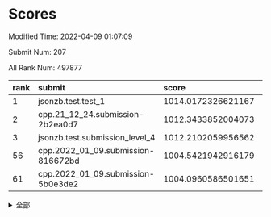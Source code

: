 # Scores

Modified Time: 2022-04-09 01:07:09

Submit Num: 207

All Rank Num: 497877

| rank |               submit               |       score        |       sigma        | pk_num |
| :--- | :--------------------------------- | :----------------- | :----------------- | :----- |
| 1    | jsonzb.test.test_1                 | 1014.0172326621167 | 0.8528787362634253 | 9621   |
| 2    | cpp.21_12_24.submission-2b2ea0d7   | 1012.3433852004073 | 0.7980378841661067 | 9622   |
| 3    | jsonzb.test.submission_level_4     | 1012.2102059956562 | 0.7857664933209711 | 9621   |
| 56   | cpp.2022_01_09.submission-816672bd | 1004.5421942916179 | 0.7276019322298619 | 9621   |
| 61   | cpp.2022_01_09.submission-5b0e3de2 | 1004.0960586501651 | 0.7258850676903478 | 9620   |


<details>
<summary>全部</summary>

| rank |                 submit                 |       score        |       sigma        | pk_num |
| :--- | :------------------------------------- | :----------------- | :----------------- | :----- |
| 1    | jsonzb.test.test_1                     | 1014.0172326621167 | 0.8528787362634253 | 9621   |
| 2    | cpp.21_12_24.submission-2b2ea0d7       | 1012.3433852004073 | 0.7980378841661067 | 9622   |
| 3    | jsonzb.test.submission_level_4         | 1012.2102059956562 | 0.7857664933209711 | 9621   |
| 4    | gobigger.level_3.submission_level_3_27 | 1011.797837270265  | 0.7643203719012193 | 9621   |
| 5    | gobigger.level_3.submission_level_3_36 | 1011.399045134407  | 0.7876028576562949 | 9618   |
| 6    | gobigger.level_3.submission_level_3_29 | 1011.122549662696  | 0.762835560328542  | 9623   |
| 7    | gobigger.level_3.submission_level_3_46 | 1010.8007288106411 | 0.7766603238427131 | 9621   |
| 8    | gobigger.level_3.submission_level_3_47 | 1010.747181558957  | 0.7812271746681938 | 9617   |
| 9    | gobigger.level_3.submission_level_3_44 | 1010.6992498485943 | 0.7680852589535445 | 9624   |
| 10   | gobigger.level_3.submission_level_3_37 | 1010.6510070439276 | 0.7782507744463689 | 9622   |
| 11   | gobigger.level_3.submission_level_3_30 | 1010.6502331840221 | 0.7534875034370192 | 9621   |
| 12   | gobigger.level_3.submission_level_3_41 | 1010.6336981694308 | 0.7479431000831545 | 9622   |
| 13   | gobigger.level_3.submission_level_3_45 | 1010.5852883118591 | 0.7434660449795197 | 9620   |
| 14   | gobigger.level_3.submission_level_3_3  | 1010.5697090838963 | 0.7538457300204414 | 9622   |
| 15   | gobigger.level_3.submission_level_3_1  | 1010.5241057544459 | 0.7874145457929794 | 9626   |
| 16   | gobigger.level_3.submission_level_3_49 | 1010.4559597371073 | 0.746889921752933  | 9625   |
| 17   | gobigger.level_3.submission_level_3_42 | 1010.4472025155728 | 0.7558411535108882 | 9624   |
| 18   | gobigger.level_3.submission_level_3_9  | 1010.4205168122529 | 0.7587073366456644 | 9617   |
| 19   | gobigger.level_3.submission_level_3_2  | 1010.4075306285696 | 0.7628099186081438 | 9619   |
| 20   | gobigger.level_3.submission_level_3_34 | 1010.3703021316827 | 0.7607653123436446 | 9621   |
| 21   | gobigger.level_3.submission_level_3_19 | 1010.3550627214914 | 0.7702980111232312 | 9618   |
| 22   | gobigger.level_3.submission_level_3_16 | 1010.2994487624741 | 0.780165146679572  | 9620   |
| 23   | gobigger.level_3.submission_level_3_5  | 1010.2943939173222 | 0.767900501209629  | 9618   |
| 24   | gobigger.level_3.submission_level_3_10 | 1010.0821714707288 | 0.7526196222657271 | 9626   |
| 25   | gobigger.level_3.submission_level_3_15 | 1010.0389506244    | 0.7712111248763452 | 9624   |
| 26   | gobigger.level_3.submission_level_3_12 | 1010.0266900205088 | 0.7747507490035603 | 9616   |
| 27   | gobigger.level_3.submission_level_3_23 | 1010.0232960547032 | 0.758243666087712  | 9619   |
| 28   | gobigger.level_3.submission_level_3_43 | 1010.0209378223684 | 0.744252521490154  | 9622   |
| 29   | gobigger.level_3.submission_level_3_26 | 1009.8985436663847 | 0.762340854278801  | 9624   |
| 30   | gobigger.level_3.submission_level_3_14 | 1009.8040052010234 | 0.7561911636297998 | 9618   |
| 31   | gobigger.level_3.submission_level_3_35 | 1009.6950111646614 | 0.7592339450263537 | 9618   |
| 32   | gobigger.level_3.submission_level_3_11 | 1009.6528913603262 | 0.7580238209849156 | 9617   |
| 33   | gobigger.level_3.submission_level_3_8  | 1009.6399861656206 | 0.7511806160926537 | 9627   |
| 34   | gobigger.level_3.submission_level_3_17 | 1009.5934572048607 | 0.7481623779558246 | 9622   |
| 35   | gobigger.level_3.submission_level_3_33 | 1009.5625102289313 | 0.7604304622650555 | 9618   |
| 36   | gobigger.level_3.submission_level_3_18 | 1009.4846503150482 | 0.7623254433430203 | 9619   |
| 37   | gobigger.level_3.submission_level_3_7  | 1009.4808805311662 | 0.7532231276779319 | 9623   |
| 38   | gobigger.level_3.submission_level_3_6  | 1009.4780103570756 | 0.7558051969651981 | 9624   |
| 39   | gobigger.level_3.submission_level_3_28 | 1009.4503340177612 | 0.7496597551551892 | 9618   |
| 40   | gobigger.level_3.submission_level_3_40 | 1009.2783269597984 | 0.7639893272136865 | 9622   |
| 41   | gobigger.level_3.submission_level_3_25 | 1009.2600021569857 | 0.7523959856440915 | 9622   |
| 42   | gobigger.level_3.submission_level_3_13 | 1009.2439383231031 | 0.7490612837883429 | 9624   |
| 43   | gobigger.level_3.submission_level_3_22 | 1009.2096581943564 | 0.7406933677276166 | 9619   |
| 44   | gobigger.level_3.submission_level_3_32 | 1009.1749447553703 | 0.7296319274460569 | 9624   |
| 45   | gobigger.level_3.submission_level_3_21 | 1009.1601555534485 | 0.7306097092479333 | 9622   |
| 46   | gobigger.level_3.submission_level_3_38 | 1009.0706663609976 | 0.7702272500407193 | 9622   |
| 47   | gobigger.level_3.submission_level_3_4  | 1009.0621056274397 | 0.7605441163540038 | 9622   |
| 48   | gobigger.level_3.submission_level_3_48 | 1009.0305342468989 | 0.7318698535945043 | 9620   |
| 49   | gobigger.level_3.submission_level_3_39 | 1009.0081423234539 | 0.7576660390451782 | 9624   |
| 50   | gobigger.level_3.submission_level_3_20 | 1008.9408048646726 | 0.7383790440446553 | 9618   |
| 51   | gobigger.level_3.submission_level_3_24 | 1008.9376472969194 | 0.7451384751910901 | 9623   |
| 52   | gobigger.level_3.submission_level_3_0  | 1008.3994210662506 | 0.7373185854911214 | 9623   |
| 53   | gobigger.level_3.submission_level_3_31 | 1008.1526800180267 | 0.7598812093033842 | 9625   |
| 54   | gobigger.level_1.submission_level_1_22 | 1004.7207272044121 | 0.7259935373986129 | 9620   |
| 55   | gobigger.level_1.submission_level_1_47 | 1004.6462026751587 | 0.729197546435952  | 9621   |
| 56   | cpp.2022_01_09.submission-816672bd     | 1004.5421942916179 | 0.7276019322298619 | 9621   |
| 57   | gobigger.level_1.submission_level_1_17 | 1004.5188477381593 | 0.708729109938047  | 9620   |
| 58   | gobigger.level_1.submission_level_1_19 | 1004.2292903580957 | 0.7075773436236165 | 9626   |
| 59   | gobigger.level_1.submission_level_1_38 | 1004.2163295790517 | 0.7137177071938965 | 9622   |
| 60   | gobigger.level_1.submission_level_1_31 | 1004.1226136495262 | 0.7166190877787932 | 9619   |
| 61   | cpp.2022_01_09.submission-5b0e3de2     | 1004.0960586501651 | 0.7258850676903478 | 9620   |
| 62   | gobigger.level_1.submission_level_1_4  | 1004.0074238073498 | 0.7163372815579484 | 9620   |
| 63   | gobigger.level_1.submission_level_1_15 | 1003.8770222952896 | 0.7128082872598027 | 9618   |
| 64   | gobigger.level_1.submission_level_1_32 | 1003.8260358476485 | 0.7210935048828967 | 9618   |
| 65   | gobigger.level_1.submission_level_1_28 | 1003.8130556327468 | 0.7244375644658456 | 9625   |
| 66   | gobigger.level_1.submission_level_1_2  | 1003.7905370905673 | 0.7375158849131752 | 9621   |
| 67   | gobigger.level_1.submission_level_1_11 | 1003.7705593440429 | 0.7181938310848748 | 9620   |
| 68   | gobigger.level_1.submission_level_1_37 | 1003.7683379140481 | 0.7145730603606405 | 9625   |
| 69   | gobigger.level_1.submission_level_1_0  | 1003.7648094713561 | 0.7234568907025567 | 9622   |
| 70   | gobigger.level_1.submission_level_1_45 | 1003.7526721738656 | 0.7184389986120803 | 9617   |
| 71   | gobigger.level_1.submission_level_1_10 | 1003.6871440901491 | 0.7076370174687492 | 9622   |
| 72   | gobigger.level_1.submission_level_1_35 | 1003.6248129973371 | 0.7214680621237746 | 9625   |
| 73   | gobigger.level_1.submission_level_1_29 | 1003.6121223881362 | 0.72039755674687   | 9620   |
| 74   | gobigger.level_1.submission_level_1_34 | 1003.5268239800689 | 0.702326420108287  | 9623   |
| 75   | gobigger.level_1.submission_level_1_41 | 1003.525521269308  | 0.71668165096643   | 9621   |
| 76   | gobigger.level_1.submission_level_1_40 | 1003.5021831606374 | 0.7239222770835234 | 9619   |
| 77   | gobigger.level_1.submission_level_1_46 | 1003.4819758325489 | 0.7146563313230024 | 9623   |
| 78   | gobigger.level_1.submission_level_1_49 | 1003.4223921253068 | 0.7198858498178796 | 9611   |
| 79   | gobigger.level_1.submission_level_1_39 | 1003.4149653444808 | 0.7051330692000587 | 9623   |
| 80   | gobigger.level_1.submission_level_1_9  | 1003.4127157888221 | 0.7133922917290664 | 9615   |
| 81   | gobigger.level_1.submission_level_1_16 | 1003.3756788086083 | 0.7135351253466748 | 9621   |
| 82   | gobigger.level_1.submission_level_1_23 | 1003.3206433213111 | 0.7203739858646087 | 9622   |
| 83   | gobigger.level_1.submission_level_1_7  | 1003.3173553137664 | 0.7189387333423759 | 9616   |
| 84   | gobigger.level_1.submission_level_1_8  | 1003.3167084684889 | 0.7123175922508236 | 9620   |
| 85   | gobigger.level_1.submission_level_1_30 | 1003.3144717908535 | 0.7160511383010215 | 9624   |
| 86   | gobigger.level_1.submission_level_1_1  | 1003.220461880686  | 0.7147383141776914 | 9621   |
| 87   | gobigger.level_1.submission_level_1_12 | 1003.121908349565  | 0.714093839223637  | 9620   |
| 88   | gobigger.level_1.submission_level_1_25 | 1003.11778195703   | 0.7093949156819811 | 9619   |
| 89   | gobigger.level_1.submission_level_1_48 | 1002.9397579324243 | 0.7175435650731858 | 9621   |
| 90   | gobigger.level_1.submission_level_1_14 | 1002.855028128267  | 0.71469111339134   | 9619   |
| 91   | gobigger.level_1.submission_level_1_36 | 1002.8372741426723 | 0.7128030688449523 | 9620   |
| 92   | gobigger.level_1.submission_level_1_20 | 1002.8275970218406 | 0.7271929774741884 | 9621   |
| 93   | gobigger.level_1.submission_level_1_42 | 1002.7930239896091 | 0.7085535074994889 | 9618   |
| 94   | gobigger.level_1.submission_level_1_6  | 1002.7881248219885 | 0.7074216801074359 | 9621   |
| 95   | gobigger.level_1.submission_level_1_26 | 1002.7312089545395 | 0.7042459355762632 | 9626   |
| 96   | gobigger.level_1.submission_level_1_44 | 1002.5002607555747 | 0.7151994557717709 | 9621   |
| 97   | gobigger.level_1.submission_level_1_27 | 1002.492768608926  | 0.7180337964469463 | 9618   |
| 98   | gobigger.level_1.submission_level_1_43 | 1002.4734815406154 | 0.7090882312380145 | 9618   |
| 99   | gobigger.level_1.submission_level_1_33 | 1002.4481519852388 | 0.712385958397128  | 9619   |
| 100  | gobigger.level_1.submission_level_1_3  | 1002.3067279827332 | 0.702035696310868  | 9620   |
| 101  | gobigger.level_1.submission_level_1_21 | 1002.2630687628173 | 0.7144831565834605 | 9623   |
| 102  | gobigger.level_1.submission_level_1_18 | 1002.2530574656174 | 0.7093056539738437 | 9615   |
| 103  | gobigger.level_1.submission_level_1_5  | 1002.1148212631296 | 0.7112787650863703 | 9623   |
| 104  | gobigger.level_1.submission_level_1_13 | 1001.8918135820452 | 0.7166199191978835 | 9618   |
| 105  | gobigger.level_1.submission_level_1_24 | 1001.4131925860423 | 0.7180617244198841 | 9613   |
| 106  | gobigger.random.submission_random_32   | 997.1068450200308  | 0.704627293148581  | 9624   |
| 107  | gobigger.random.submission_random_26   | 996.9948054068841  | 0.6896201249862813 | 9624   |
| 108  | gobigger.random.submission_random_35   | 996.9816987564029  | 0.7125412276995836 | 9617   |
| 109  | gobigger.random.submission_random_42   | 996.9660030336363  | 0.7113830958281376 | 9623   |
| 110  | gobigger.random.submission_random_17   | 996.9524441456036  | 0.7039954844935524 | 9622   |
| 111  | gobigger.random.submission_random_47   | 996.9479650658948  | 0.7007518740764286 | 9621   |
| 112  | gobigger.random.submission_random_22   | 996.916382521409   | 0.7093353409851778 | 9619   |
| 113  | gobigger.random.submission_random_34   | 996.8728306209249  | 0.7049834600092842 | 9625   |
| 114  | gobigger.random.submission_random_3    | 996.8435887200154  | 0.7180143013351252 | 9621   |
| 115  | gobigger.random.submission_random_4    | 996.7829050822411  | 0.7080454743640373 | 9619   |
| 116  | gobigger.random.submission_random_31   | 996.7460694818749  | 0.7341278793350356 | 9620   |
| 117  | gobigger.random.submission_random_10   | 996.6165454982765  | 0.7059713981660817 | 9623   |
| 118  | gobigger.random.submission_random_13   | 996.596248375227   | 0.7124958880209742 | 9620   |
| 119  | gobigger.random.submission_random_1    | 996.5548363946194  | 0.69997887084532   | 9626   |
| 120  | gobigger.random.submission_random_46   | 996.5468742718837  | 0.7117499968720834 | 9622   |
| 121  | gobigger.random.submission_random_14   | 996.5073828336964  | 0.7089816203067204 | 9618   |
| 122  | gobigger.random.submission_random_49   | 996.3983437947867  | 0.7167730941435644 | 9618   |
| 123  | gobigger.random.submission_random_25   | 996.3782981754312  | 0.7142592643799929 | 9622   |
| 124  | gobigger.random.submission_random_23   | 996.3428252972827  | 0.7005264812678607 | 9620   |
| 125  | gobigger.random.submission_random_28   | 996.2199859031302  | 0.7092354677050042 | 9623   |
| 126  | gobigger.random.submission_random_39   | 996.2109871954491  | 0.7253256640552824 | 9617   |
| 127  | gobigger.random.submission_random_37   | 996.1947839213365  | 0.7184580244741933 | 9625   |
| 128  | gobigger.random.submission_random_41   | 996.1829513504057  | 0.7008393177446132 | 9619   |
| 129  | gobigger.random.submission_random_29   | 996.1776693543469  | 0.7026690513187592 | 9621   |
| 130  | gobigger.random.submission_random_44   | 996.1561425351844  | 0.7087240823260148 | 9617   |
| 131  | gobigger.random.submission_random_8    | 996.0694706127979  | 0.7169149953157755 | 9618   |
| 132  | gobigger.random.submission_random_30   | 996.0510631613165  | 0.716600719440342  | 9622   |
| 133  | gobigger.random.submission_random_9    | 996.0404678228199  | 0.7231654233185317 | 9620   |
| 134  | gobigger.random.submission_random_11   | 996.0378845994991  | 0.719180447447002  | 9622   |
| 135  | gobigger.random.submission_random_43   | 995.9467770271684  | 0.7110807624962702 | 9619   |
| 136  | gobigger.random.submission_random_40   | 995.9462506800404  | 0.7103480797493512 | 9618   |
| 137  | gobigger.random.submission_random_48   | 995.9134057900394  | 0.7003358030567346 | 9623   |
| 138  | gobigger.random.submission_random_2    | 995.8348314207583  | 0.7053492137407585 | 9617   |
| 139  | gobigger.random.submission_random_7    | 995.8209117598981  | 0.7209644412809726 | 9621   |
| 140  | gobigger.random.submission_random_15   | 995.7566240708379  | 0.7080598637374714 | 9620   |
| 141  | gobigger.random.submission_random_5    | 995.6553806090172  | 0.7029244888881354 | 9619   |
| 142  | gobigger.random.submission_random_6    | 995.5504025706326  | 0.7039440937693278 | 9620   |
| 143  | gobigger.random.submission_random_0    | 995.5158011201968  | 0.7047087540233139 | 9619   |
| 144  | gobigger.random.submission_random_20   | 995.4145398255939  | 0.7129080753865401 | 9622   |
| 145  | gobigger.random.submission_random_16   | 995.3784596093031  | 0.698132022466745  | 9624   |
| 146  | gobigger.random.submission_random_36   | 995.3439792457626  | 0.7107613092056031 | 9619   |
| 147  | gobigger.random.submission_random_18   | 995.3335780424243  | 0.7054517621963642 | 9619   |
| 148  | gobigger.random.submission_random_38   | 995.2679248686944  | 0.7120267221770901 | 9622   |
| 149  | gobigger.random.submission_random_12   | 995.1852030679325  | 0.721169305108256  | 9619   |
| 150  | gobigger.random.submission_random_27   | 995.1417403607995  | 0.7127976542771448 | 9620   |
| 151  | gobigger.random.submission_random_19   | 995.1220404730533  | 0.7091518196071058 | 9623   |
| 152  | gobigger.random.submission_random_24   | 995.1220073421298  | 0.7106120961954229 | 9618   |
| 153  | gobigger.random.submission_random_33   | 995.0439829487806  | 0.7137565848950944 | 9621   |
| 154  | gobigger.random.submission_random_45   | 994.8799500522457  | 0.7110292068745023 | 9623   |
| 155  | gobigger.level_2.submission_level_2_3  | 994.877273291891   | 0.7259178281055823 | 9621   |
| 156  | gobigger.random.submission_random_21   | 994.7929629404182  | 0.722910705785119  | 9627   |
| 157  | gobigger.level_2.submission_level_2_16 | 994.0548331615516  | 0.724904271966022  | 9619   |
| 158  | gobigger.level_2.submission_level_2_44 | 993.9288581302342  | 0.7334457915461937 | 9622   |
| 159  | gobigger.level_2.submission_level_2_20 | 993.7788476806926  | 0.7239332804813653 | 9623   |
| 160  | gobigger.level_2.submission_level_2_24 | 993.6259091253215  | 0.7312265251295216 | 9621   |
| 161  | gobigger.level_2.submission_level_2_31 | 993.3950214763198  | 0.7573749040416337 | 9619   |
| 162  | gobigger.level_2.submission_level_2_18 | 993.3833027745619  | 0.7423334650295531 | 9621   |
| 163  | gobigger.level_2.submission_level_2_4  | 993.2342731921987  | 0.7385936008616996 | 9621   |
| 164  | gobigger.level_2.submission_level_2_42 | 993.203873399647   | 0.738046818144777  | 9618   |
| 165  | gobigger.level_2.submission_level_2_12 | 993.203728985169   | 0.7492294311297857 | 9621   |
| 166  | gobigger.level_2.submission_level_2_0  | 993.1154114755817  | 0.7346832153549253 | 9615   |
| 167  | gobigger.level_2.submission_level_2_7  | 993.0206995771534  | 0.7361056097403721 | 9620   |
| 168  | gobigger.level_2.submission_level_2_9  | 992.8922426585069  | 0.73288243443694   | 9619   |
| 169  | gobigger.level_2.submission_level_2_19 | 992.8832554559867  | 0.7357774376163023 | 9618   |
| 170  | gobigger.level_2.submission_level_2_39 | 992.7089219323157  | 0.7481540188899584 | 9622   |
| 171  | gobigger.level_2.submission_level_2_29 | 992.5497386925763  | 0.7445833555526494 | 9616   |
| 172  | gobigger.level_2.submission_level_2_6  | 992.4860608870536  | 0.7490352695744104 | 9620   |
| 173  | gobigger.level_2.submission_level_2_36 | 992.3949694291766  | 0.738496969349936  | 9615   |
| 174  | gobigger.level_2.submission_level_2_32 | 992.329400698109   | 0.7569414185820862 | 9622   |
| 175  | gobigger.level_2.submission_level_2_33 | 992.2906676490193  | 0.7313608851012786 | 9621   |
| 176  | gobigger.level_2.submission_level_2_45 | 992.276327088899   | 0.7388716222725294 | 9622   |
| 177  | gobigger.level_2.submission_level_2_25 | 992.2752915620465  | 0.7351749623262498 | 9626   |
| 178  | gobigger.level_2.submission_level_2_5  | 992.2507837242824  | 0.7470787908502696 | 9625   |
| 179  | gobigger.level_2.submission_level_2_1  | 992.2448937166707  | 0.7368868123521409 | 9621   |
| 180  | gobigger.level_2.submission_level_2_27 | 992.1987072323119  | 0.742121285954962  | 9623   |
| 181  | gobigger.level_2.submission_level_2_21 | 992.1831276091356  | 0.7278258965538453 | 9619   |
| 182  | gobigger.level_2.submission_level_2_23 | 992.0958672631155  | 0.7527929544810412 | 9625   |
| 183  | gobigger.level_2.submission_level_2_48 | 992.0908208512948  | 0.7681963945475537 | 9614   |
| 184  | gobigger.level_2.submission_level_2_17 | 992.0563662958899  | 0.7420118300719553 | 9617   |
| 185  | gobigger.level_2.submission_level_2_10 | 992.0538286672929  | 0.7444846507569841 | 9625   |
| 186  | gobigger.level_2.submission_level_2_34 | 991.9971356021605  | 0.734327897540815  | 9620   |
| 187  | gobigger.level_2.submission_level_2_22 | 991.9032635977046  | 0.7602658310875785 | 9621   |
| 188  | gobigger.level_2.submission_level_2_15 | 991.9024908061217  | 0.7467517059763233 | 9625   |
| 189  | gobigger.level_2.submission_level_2_47 | 991.8422396083884  | 0.7398436745436273 | 9626   |
| 190  | gobigger.level_2.submission_level_2_13 | 991.730671560678   | 0.7424466225225729 | 9617   |
| 191  | gobigger.level_2.submission_level_2_43 | 991.725090713924   | 0.7476264792949289 | 9622   |
| 192  | gobigger.level_2.submission_level_2_37 | 991.5879606471974  | 0.761311768713031  | 9620   |
| 193  | gobigger.level_2.submission_level_2_2  | 991.5731567854998  | 0.7420538559074322 | 9619   |
| 194  | gobigger.level_2.submission_level_2_26 | 991.5297456277189  | 0.7424680277974848 | 9623   |
| 195  | gobigger.level_2.submission_level_2_8  | 991.5031286053386  | 0.7436038825105525 | 9622   |
| 196  | gobigger.level_2.submission_level_2_35 | 991.4458090052137  | 0.750667158856294  | 9621   |
| 197  | gobigger.level_2.submission_level_2_41 | 991.4375592285844  | 0.7500698399239545 | 9626   |
| 198  | gobigger.level_2.submission_level_2_40 | 991.3549226964814  | 0.7792786444426093 | 9624   |
| 199  | gobigger.level_2.submission_level_2_46 | 991.20260338728    | 0.7655402467437804 | 9619   |
| 200  | gobigger.level_2.submission_level_2_14 | 991.1895770553323  | 0.7377697913902493 | 9622   |
| 201  | gobigger.level_2.submission_level_2_30 | 991.0479489133998  | 0.7535991716217105 | 9623   |
| 202  | gobigger.level_2.submission_level_2_49 | 990.9473009859322  | 0.7473413196440437 | 9624   |
| 203  | gobigger.level_2.submission_level_2_38 | 990.9343051281343  | 0.7718853394887969 | 9620   |
| 204  | gobigger.level_2.submission_level_2_11 | 990.8665237502124  | 0.7479408776600855 | 9619   |
| 205  | gobigger.level_2.submission_level_2_28 | 990.533227542736   | 0.768786337461128  | 9619   |
| 206  | gobigger.none.submission_none_0        | 976.4282442184902  | 1.4054998253315591 | 9620   |
| 207  | gobigger.none.submission_none_1        | 976.1080835474463  | 1.4137360032878772 | 9625   |

</details>